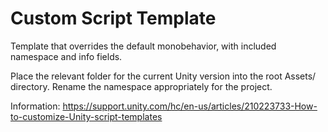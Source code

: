 # Custom Script Template

Template that overrides the default monobehavior, with included namespace and info fields.

Place the relevant folder for the current Unity version into the root Assets/ directory.
Rename the namespace appropriately for the project.

Information: https://support.unity.com/hc/en-us/articles/210223733-How-to-customize-Unity-script-templates

